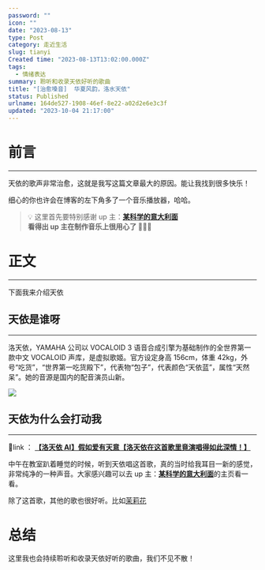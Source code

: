 ```yaml
---
password: ""
icon: ""
date: "2023-08-13"
type: Post
category: 走近生活
slug: tianyi
Created time: "2023-08-13T13:02:00.000Z"
tags:
  - 情绪表达
summary: 聆听和收录天依好听的歌曲
title: "[治愈嗓音]  华夏风韵，洛水天依"
status: Published
urlname: 164de527-1908-46ef-8e22-a02d2e6e3c3f
updated: "2023-10-04 21:17:00"
---
```


# 前言

---

天依的歌声非常治愈，这就是我写这篇文章最大的原因。能让我找到很多快乐！

细心的你也许会在博客的左下角多了一个音乐播放器，哈哈。

> 💡 这里首先要特别感谢 up 主：[**某科学的意大利面**](https://space.bilibili.com/130821307)  
> **看得出 up 主在制作音乐上很用心了 🌹🌹🌹**

# 正文

---

下面我来介绍天依

## 天依是谁呀

---

洛天依，YAMAHA 公司以 VOCALOID 3 语音合成引擎为基础制作的全世界第一款中文 VOCALOID 声库，是虚拟歌姬。官方设定身高 156cm，体重 42kg，外号“吃货”，“世界第一吃货殿下”，代表物“包子”，代表颜色“天依蓝”，属性“天然呆”。她的音源是国内的配音演员山新。

![](https://bu.dusays.com/2023/08/13/64d8d753bac35.png)

## 天依为什么会打动我

---

📌link ： [**【洛天依 AI】假如爱有天意【洛天依在这首歌里竟演唱得如此深情！】**](https://www.bilibili.com/video/BV1xV4y1P789/?spm_id_from=333.1007.top_right_bar_window_history.content.click&vd_source=237e295a40d7aaea043ead8c0d2c78ab)

中午在教室趴着睡觉的时候，听到天依唱这首歌，真的当时给我耳目一新的感觉，非常纯净的一种声音。大家感兴趣可以去 up 主：[**某科学的意大利面**](https://space.bilibili.com/130821307)的主页看一看。

除了这首歌，其他的歌也很好听。比如[茉莉花](https://www.bilibili.com/video/BV1jS4y157Mo/?spm_id_from=333.880.my_history.page.click&vd_source=237e295a40d7aaea043ead8c0d2c78ab)

# 总结

这里我也会持续聆听和收录天依好听的歌曲，我们不见不散！

